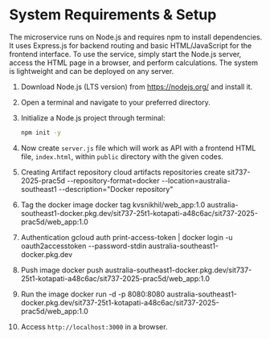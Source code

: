 # System Requirements & Setup

The microservice runs on Node.js and requires npm to install dependencies. It uses Express.js for backend routing and basic HTML/JavaScript for the frontend interface. To use the service, simply start the Node.js server, access the HTML page in a browser, and perform calculations. The system is lightweight and can be deployed on any server.

1) Download Node.js (LTS version) from https://nodejs.org/ and install it.

2) Open a terminal and navigate to your preferred directory.

3) Initialize a Node.js project through terminal:
   ```sh
   npm init -y
   ```
4) Now create `server.js` file which will work as API with a frontend HTML file, `index.html`, within `public` directory with the given codes.

5) Creating Artifact repository
   cloud artifacts repositories create sit737-2025-prac5d --repository-format=docker --location=australia-southeast1 --description="Docker repository"

6) Tag the docker image
   docker tag kvsnikhil/web_app:1.0 australia-southeast1-docker.pkg.dev/sit737-25t1-kotapati-a48c6ac/sit737-2025-prac5d/web_app:1.0

7) Authentication
   gcloud auth print-access-token | docker login -u oauth2accesstoken --password-stdin australia-southeast1-docker.pkg.dev

8) Push image
   docker push australia-southeast1-docker.pkg.dev/sit737-25t1-kotapati-a48c6ac/sit737-2025-prac5d/web_app:1.0

9) Run the image
    docker run -d -p 8080:8080 australia-southeast1-docker.pkg.dev/sit737-25t1-kotapati-a48c6ac/sit737-2025-prac5d/web_app:1.0

10) Access `http://localhost:3000` in a browser.
